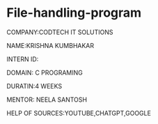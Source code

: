 # File-handling-program

COMPANY:CODTECH IT SOLUTIONS

NAME:KRISHNA KUMBHAKAR

INTERN ID: 

DOMAIN: C PROGRAMING

DURATIN:4 WEEKS

MENTOR: NEELA SANTOSH

HELP OF SOURCES:YOUTUBE,CHATGPT,GOOGLE


